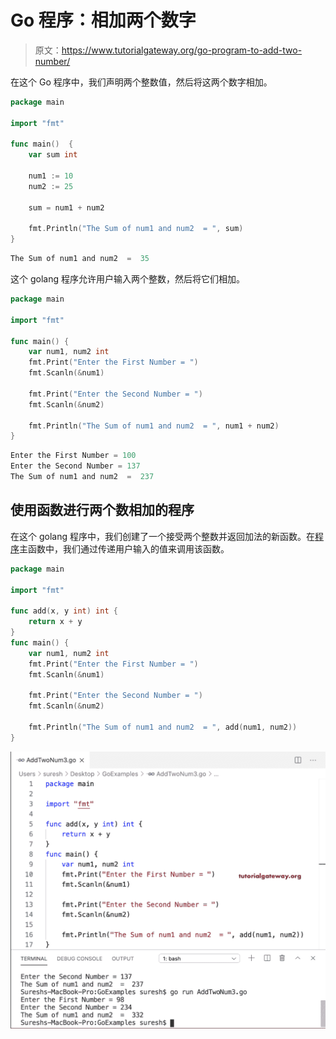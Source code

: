 # Go 程序：相加两个数字

> 原文：<https://www.tutorialgateway.org/go-program-to-add-two-number/>

在这个 Go 程序中，我们声明两个整数值，然后将这两个数字相加。

```go
package main

import "fmt"

func main()  {
    var sum int

    num1 := 10
    num2 := 25

    sum = num1 + num2

    fmt.Println("The Sum of num1 and num2  = ", sum)
}
```

```go
The Sum of num1 and num2  =  35
```

这个 golang 程序允许用户输入两个整数，然后将它们相加。

```go
package main

import "fmt"

func main() {
    var num1, num2 int
    fmt.Print("Enter the First Number = ")
    fmt.Scanln(&num1)

    fmt.Print("Enter the Second Number = ")
    fmt.Scanln(&num2)

    fmt.Println("The Sum of num1 and num2  = ", num1 + num2)
}
```

```go
Enter the First Number = 100
Enter the Second Number = 137
The Sum of num1 and num2  =  237
```

## 使用函数进行两个数相加的程序

在这个 golang 程序中，我们创建了一个接受两个整数并返回加法的新函数。在[程序](https://www.tutorialgateway.org/go-programs/)主函数中，我们通过传递用户输入的值来调用该函数。

```go
package main

import "fmt"

func add(x, y int) int {
    return x + y
}
func main() {
    var num1, num2 int
    fmt.Print("Enter the First Number = ")
    fmt.Scanln(&num1)

    fmt.Print("Enter the Second Number = ")
    fmt.Scanln(&num2)

    fmt.Println("The Sum of num1 and num2  = ", add(num1, num2))
}
```

![Golang Program to Add Two Numbers 3](img/cc548261827340cb3927daa385e9ea9e.png)